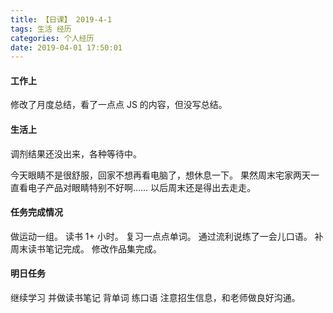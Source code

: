 ```yaml
---
title: 【日课】 2019-4-1
tags: 生活 经历
categories: 个人经历
date: 2019-04-01 17:50:01
---
```



#### 工作上

修改了月度总结，看了一点点 JS 的内容，但没写总结。

#### 生活上

调剂结果还没出来，各种等待中。

今天眼睛不是很舒服，回家不想再看电脑了，想休息一下。
果然周末宅家两天一直看电子产品对眼睛特别不好啊……
以后周末还是得出去走走。

#### 任务完成情况

做运动一组。
读书 1+ 小时。
复习一点点单词。
通过流利说练了一会儿口语。
补周末读书笔记完成。
修改作品集完成。

#### 明日任务

继续学习 并做读书笔记
背单词
练口语
注意招生信息，和老师做良好沟通。
